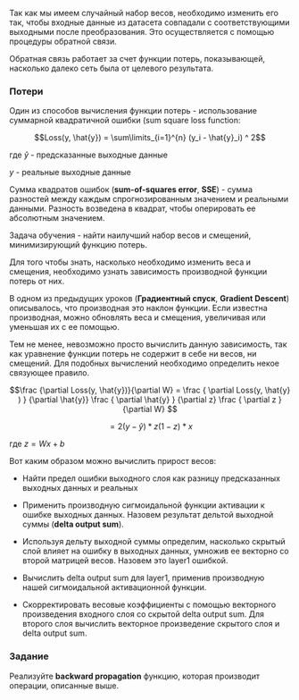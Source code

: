 Так как мы имеем случайный набор весов, необходимо изменить его так, чтобы входные данные из датасета совпадали с соответствующими выходными после преобразования.
Это осуществляется с помощью процедуры обратной связи.

Обратная связь работает за счет функции потерь, показывающей, насколько далеко сеть была от целевого результата.

### Потери

Один из способов вычисления функции потерь - использование суммарной квадратичной ошибки (sum square loss function:

$$Loss(y, \hat{y}) = \sum\limits_{i=1}^{n} (y_i - \hat{y}_i) ^ 2$$

где $\hat{y}$ - предсказанные выходные данные

$y$ - реальные выходные данные

Сумма квадратов ошибок (**sum-of-squares error**, **SSE**) - сумма разностей между каждым спрогнозированным значением и реальными данными. Разность возведена в квадрат, чтобы оперировать ее абсолютным значением.

Задача обучения - найти наилучший набор весов и смещений, минимизирующий функцию потерь.

Для того чтобы знать, насколько необходимо изменить веса и смещения, необходимо узнать зависимость производной функции потерь от них.

В одном из предыдущих уроков (**Градиентный спуск**, **Gradient Descent**) описывалось, что производная это наклон функции. Если известна производная, можно обновлять веса и смещения, увеличивая или уменьшая их с ее помощью.

Тем не менее, невозможно просто вычислить данную зависимость, так как уравнение функции потерь не содержит в себе ни весов, ни смещений. Для подобных вычислений необходимо определить некое связующее правило.

$$\frac {\partial Loss(y, \hat{y})}{\partial W} =  \frac { \partial Loss(y, \hat{y} ) } {\partial \hat{y}}
\frac { \partial \hat{y} } {\partial z} \frac { \partial z } {\partial W} $$

$$= 2 (y - \hat{y} ) * z (1- z) * x$$

где $z = Wx + b$

Вот каким образом можно вычислить прирост весов:

- Найти предел ошибки выходного слоя как разницу предсказанных выходных данных и реальных

- Применить производную сигмоидальной функции активации к ошибке выходных данных. Назовем результат дельтой выходной суммы (**delta output sum**).

- Используя дельту выходной суммы определим, насколько скрытый слой влияет на ошибку в выходных данных, умножив ее векторно со второй матрицей весов. Назовем это layer1 ошибкой.

- Вычислить delta output sum для layer1, применив производную нашей сигмоидальной активационной функции.

- Скорректировать весовые коэффициенты с помощью векторного произведения входного слоя со скрытой delta output sum.
Для второго слоя вычислить векторное произведение скрытого слоя и delta output sum.

### Задание

Реализуйте **backward propagation** функцию, которая производит операции, описанные выше.